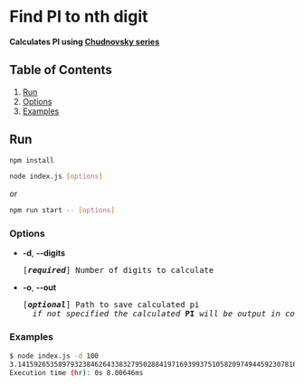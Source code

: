 # Find PI to nth digit

**Calculates PI using [Chudnovsky series](https://en.wikipedia.org/wiki/Chudnovsky_algorithm)**

## Table of Contents

1. [Run](#run)
2. [Options](#options)
3. [Examples](#examples)

## Run

```bash
npm install
```

```bash
node index.js [options]
```

or

```bash
npm run start -- [options]
```

### Options

- **-d**, **--digits**

    <pre>[<em><b>required</b></em>] Number of digits to calculate</pre>

- **-o**, **--out**

    <pre>[<em><b>optional</b></em>] Path to save calculated pi
    <em>if not specified the calculated</em> <b>PI</b> <em>will be output in console</em></pre>

### Examples

```bash
$ node index.js -d 100
3.1415926535897932384626433832795028841971693993751058209749445923078164062862089986280348253421170680
Execution time (hr): 0s 8.00646ms
```
